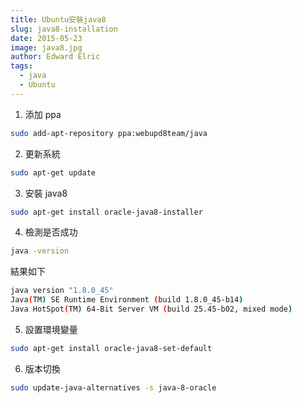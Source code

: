 ```yaml
---
title: Ubuntu安裝java8
slug: java8-installation
date: 2015-05-23
image: java8.jpg
author: Edward Elric
tags:
  - java
  - Ubuntu
---
```


1. 添加 ppa

```bash
sudo add-apt-repository ppa:webupd8team/java
```

2. 更新系統

```bash
sudo apt-get update
```

3. 安裝 java8

```bash
sudo apt-get install oracle-java8-installer
```

4. 檢測是否成功

```bash
java -version
```

結果如下

```bash
java version "1.8.0_45"
Java(TM) SE Runtime Environment (build 1.8.0_45-b14)
Java HotSpot(TM) 64-Bit Server VM (build 25.45-b02, mixed mode)
```

5. 設置環境變量

```bash
sudo apt-get install oracle-java8-set-default
```

6. 版本切換

```bash
sudo update-java-alternatives -s java-8-oracle
```
